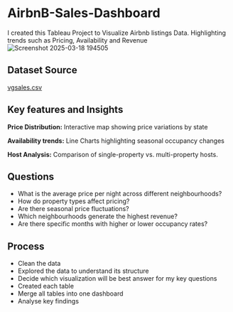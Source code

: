 # AirbnB-Sales-Dashboard
I created this Tableau Project to Visualize Airbnb listings Data. Highlighting trends such as Pricing, Availability and Revenue 
![Screenshot 2025-03-18 194505](https://github.com/user-attachments/assets/d4f3196e-d819-4e03-8984-d64c6c0f4c29)

## Dataset Source 
[vgsales.csv](https://github.com/user-attachments/files/19327347/vgsales.csv)

## Key features and Insights 

 **Price Distribution:** Interactive map showing price variations by state 
 
**Availability trends:** Line Charts highlighting seasonal occupancy changes 

**Host Analysis:** Comparison of single-property vs. multi-property hosts.


## Questions
- What is the average price per night across different neighbourhoods?
- How do property types affect pricing?
- Are there seasonal price fluctuations?
- Which neighbourhoods generate the highest revenue?
- Are there specific months with higher or lower occupancy rates?

## Process
- Clean the data 
- Explored the data to understand its structure
- Decide which visualization will be best answer for my key questions
- Created each table 
- Merge all tables into one dashboard
- Analyse key findings

